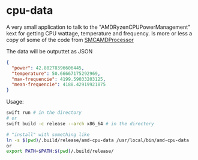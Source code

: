 # cpu-data

A very small application to talk to the "AMDRyzenCPUPowerManagement" kext for getting CPU wattage, temperature and frequency. Is more or less a copy of some of the code from [SMCAMDProcessor](https://github.com/trulyspinach/SMCAMDProcessor) 


The data will be outputtet as JSON

``` json
{
  "power": 42.80278396606445,
  "temperature": 50.66667175292969,
  "max-frequencie": 4199.59033203125,
  "mean-frequencie": 4188.42919921875
}
```

Usage:

``` sh
swift run # in the directory
# or
swift build -c release --arch x86_64 # in the directory

# "install" with something like
ln -s $(pwd)/.build/release/amd-cpu-data /usr/local/bin/amd-cpu-data
or 
export PATH=$PATH:$(pwd)/.build/release/
```
